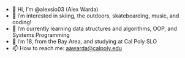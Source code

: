 - 👋 Hi, I’m @alexsio03 (Alex Warda)
- 👀 I’m interested in skiing, the outdoors, skateboarding, music, and coding!
- 🌱 I’m currently learning data structures and algorithms, OOP, and Systems Programming
- 💞️ I’m 18, from the Bay Area, and studying at Cal Poly SLO
- 📫 How to reach me: aawarda@calpoly.edu
